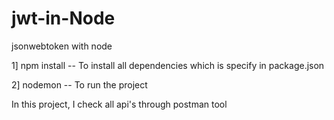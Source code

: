 # jwt-in-Node
jsonwebtoken with node

1] npm install -- To install all dependencies which is specify in package.json

2] nodemon -- To run the project


In this project, I check all api's through postman tool
